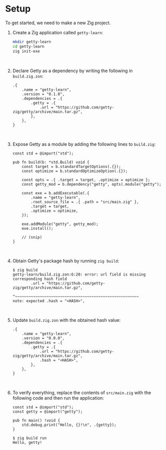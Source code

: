 # Setup

To get started, we need to make a new Zig project.

1. Create a Zig application called `getty-learn`:

    ```sh title="Shell session"
    mkdir getty-learn
    cd getty-learn
    zig init-exe
    ```
&nbsp;

2. Declare Getty as a dependency by writing the following in `build.zig.zon`:

    ```zig title="<code>build.zig.zon</code>"
    .{
        .name = "getty-learn",
        .version = "0.1.0",
        .dependencies = .{
            .getty = .{
                .url = "https://github.com/getty-zig/getty/archive/main.tar.gz",
            },
        },
    }
    ```
&nbsp;

3. Expose Getty as a module by adding the following lines to `build.zig`:

    ```zig title="<code>build.zig</code>" hl_lines="7-8 17"
    const std = @import("std");

    pub fn build(b: *std.Build) void {
        const target = b.standardTargetOptions(.{});
        const optimize = b.standardOptimizeOption(.{});

        const opts = .{ .target = target, .optimize = optimize };
        const getty_mod = b.dependency("getty", opts).module("getty");

        const exe = b.addExecutable(.{
            .name = "getty-learn",
            .root_source_file = .{ .path = "src/main.zig" },
            .target = target,
            .optimize = optimize,
        });

        exe.addModule("getty", getty_mod);
        exe.install();

        // (snip)
    }
    ```
&nbsp;

4. Obtain Getty's package hash by running `zig build`:

    ```console title="Shell session" hl_lines="5"
    $ zig build
    getty-learn/build.zig.zon:6:20: error: url field is missing corresponding hash field
            .url = "https://github.com/getty-zig/getty/archive/main.tar.gz",
                   ^~~~~~~~~~~~~~~~~~~~~~~~~~~~~~~~~~~~~~~~~~~~~~~~~~~~~~~~
    note: expected .hash = "<HASH>",
    ```
&nbsp;

5. Update `build.zig.zon` with the obtained hash value:

    ```zig title="<code>build.zig.zon</code>" hl_lines="7"
    .{
        .name = "getty-learn",
        .version = "0.0.0",
        .dependencies = .{
            .getty = .{
                .url = "https://github.com/getty-zig/getty/archive/main.tar.gz",
                .hash = "<HASH>",
            },
        },
    }
    ```
&nbsp;

6. To verify everything, replace the contents of `src/main.zig` with the following code and then run the application:

    ```zig title="<code>src/main.zig</code>"
    const std = @import("std");
    const getty = @import("getty");

    pub fn main() !void {
        std.debug.print("Hello, {}!\n", .{getty});
    }
    ```

    ```console title="Shell session"
    $ zig build run
    Hello, getty!
    ```
